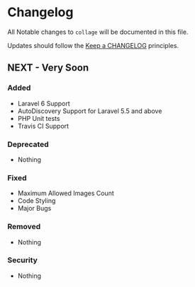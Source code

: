# Changelog

All Notable changes to `collage` will be documented in this file.

Updates should follow the [Keep a CHANGELOG](http://keepachangelog.com/) principles.

## NEXT - Very Soon

### Added

- Laravel 6 Support
- AutoDiscovery Support for Laravel 5.5 and above
- PHP Unit tests
- Travis CI Support

### Deprecated

- Nothing

### Fixed

- Maximum Allowed Images Count
- Code Styling
- Major Bugs

### Removed

- Nothing

### Security

- Nothing
